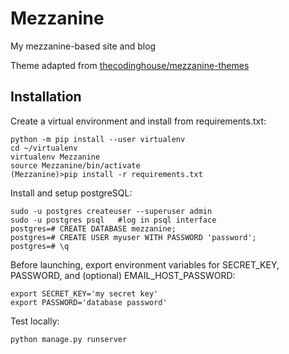 # Mezzanine
My mezzanine-based site and blog

Theme adapted from [thecodinghouse/mezzanine-themes](https://github.com/thecodinghouse/mezzanine-themes)

## Installation
Create a virtual environment and install from requirements.txt: 

```
python -m pip install --user virtualenv
cd ~/virtualenv
virtualenv Mezzanine
source Mezzanine/bin/activate
(Mezzanine)>pip install -r requirements.txt
```

Install and setup postgreSQL:
```
sudo -u postgres createuser --superuser admin
sudo -u postgres psql   #log in psql interface
postgres=# CREATE DATABASE mezzanine;
postgres=# CREATE USER myuser WITH PASSWORD 'password';
postgres=# \q
```

Before launching, export environment variables for SECRET_KEY, PASSWORD, and (optional) EMAIL_HOST_PASSWORD: 
```
export SECRET_KEY='my secret key'
export PASSWORD='database password'
```

Test locally:
````
python manage.py runserver

